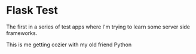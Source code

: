 # Flask Test
The first in a series of test apps where I'm trying to learn some server side frameworks.

This is me getting cozier with my old friend Python
